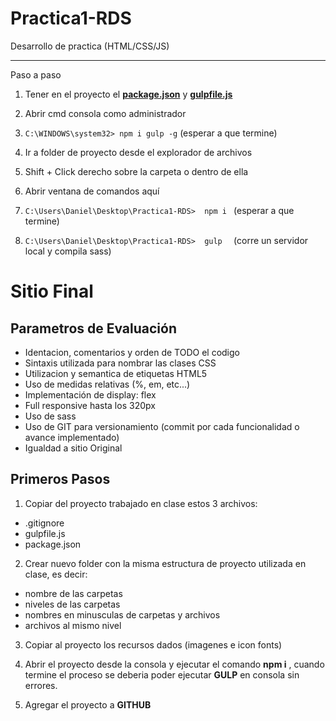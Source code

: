 # Practica1-RDS
Desarrollo de practica (HTML/CSS/JS)

***
Paso a paso


1. Tener en el proyecto el **[package.json](https://raw.githubusercontent.com/daguiheso/Practica1-RDS/master/package.json)** y **[gulpfile.js](https://raw.githubusercontent.com/daguiheso/Practica1-RDS/master/gulpfile.js)**

2. Abrir cmd consola como administrador

3. ```C:\WINDOWS\system32> npm i gulp -g``` (esperar a que termine)

4. Ir a folder de proyecto desde el explorador de archivos

5. Shift + Click derecho sobre la carpeta o dentro de ella

6. Abrir ventana de comandos aquí

7. ```C:\Users\Daniel\Desktop\Practica1-RDS>  npm i ``` (esperar a que termine)

8. ```C:\Users\Daniel\Desktop\Practica1-RDS>  gulp  ``` (corre un servidor local y compila sass)



# Sitio Final


## Parametros de Evaluación

 * Identacion, comentarios y orden de TODO el codigo
 * Sintaxis utilizada para nombrar las clases CSS
 * Utilizacion y semantica de etiquetas HTML5
 * Uso de medidas relativas (%, em, etc...)
 * Implementación de display: flex
 * Full responsive hasta los 320px
 * Uso de sass
 * Uso de GIT para versionamiento (commit por cada funcionalidad o avance implementado)
 * Igualdad a sitio Original
 
 
 
## Primeros Pasos
 

 
 1. Copiar del proyecto trabajado en clase estos 3 archivos:
  * .gitignore
  * gulpfile.js
  * package.json
 
 2. Crear nuevo folder con la misma estructura de proyecto utilizada en clase, es decir:
  * nombre de las carpetas
  * niveles de las carpetas
  * nombres en minusculas de carpetas y archivos
  * archivos al mismo nivel
  
 3. Copiar al proyecto los recursos dados (imagenes e icon fonts)
 
 4. Abrir el proyecto desde la consola y ejecutar el comando   **npm i** , cuando termine el proceso se deberia poder ejecutar **GULP** en consola sin errores.
 
 5. Agregar el proyecto a **GITHUB**
  
